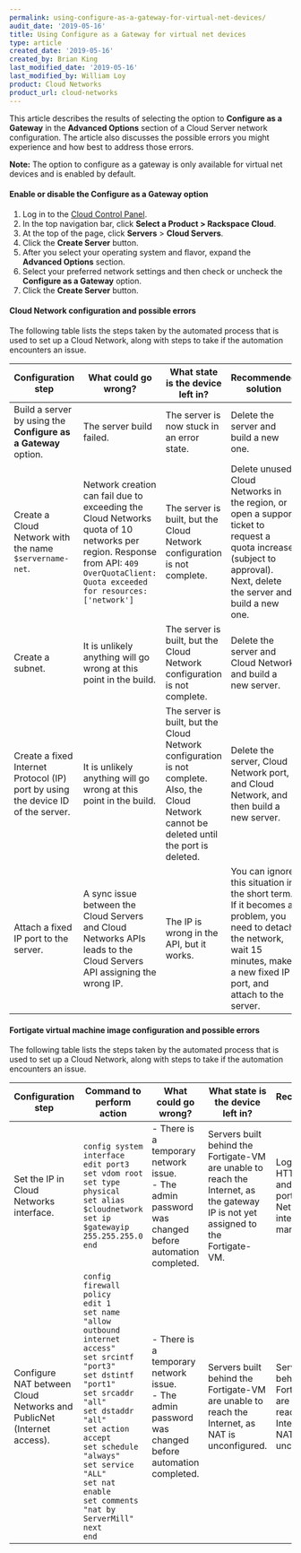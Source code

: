 ```yaml
---
permalink: using-configure-as-a-gateway-for-virtual-net-devices/
audit_date: '2019-05-16'
title: Using Configure as a Gateway for virtual net devices
type: article
created_date: '2019-05-16'
created_by: Brian King
last_modified_date: '2019-05-16'
last_modified_by: William Loy
product: Cloud Networks
product_url: cloud-networks
---
```


This article describes the results of selecting the option to **Configure as a Gateway** in the **Advanced Options** section of a Cloud Server network configuration. The article also discusses the possible errors you might experience and how best to address those errors.

**Note:** The option to configure as a gateway is only available for virtual net devices and is enabled by default.

#### Enable or disable the Configure as a Gateway option

1. Log in to the [Cloud Control Panel](https://login.rackspace.com).
2. In the top navigation bar, click **Select a Product > Rackspace Cloud**.
3. At the top of the page, click **Servers** > **Cloud Servers**. 
4. Click the **Create Server** button.
5. After you select your operating system and flavor, expand the **Advanced Options** section.
6. Select your preferred network settings and then check or uncheck the **Configure as a Gateway** option.
7. Click the **Create Server** button.


#### Cloud Network configuration and possible errors

The following table lists the steps taken by the automated process that is used to set up a Cloud Network, along with steps to take if the automation encounters an issue.

| Configuration step | What could go wrong? | What state is the device left in? | Recommended solution |
|--------|----------------------|-----------------------------------|------------------------|
|Build a server by using the **Configure as a Gateway** option. | The server build failed. | The server is now stuck in an error state. | Delete the server and build a new one.|
|Create a Cloud Network with the name `$servername-net`. | Network creation can fail due to exceeding the Cloud Networks quota of 10 networks per region. Response from API: `409 OverQuotaClient: Quota exceeded for resources: ['network']`	| The server is built, but the Cloud Network configuration is not complete.| Delete unused Cloud Networks in the region, or open a support ticket to request a quota increase (subject to approval). Next, delete the server and build a new one.|
|Create a subnet.| It is unlikely anything will go wrong at this point in the build.| The server is built, but the Cloud Network configuration is not complete.| Delete the server and Cloud Network, and build a new server.|
| Create a fixed Internet Protocol (IP) port by using the device ID of the server.| It is unlikely anything will go wrong at this point in the build.| The server is built, but the Cloud Network configuration is not complete. Also, the Cloud Network cannot be deleted until the port is deleted.| Delete the server, Cloud Network port, and Cloud Network, and then build a new server.|
| Attach a fixed IP port to the server.| A sync issue between the Cloud Servers and Cloud Networks APIs leads to the Cloud Servers API assigning the wrong IP. | The IP is wrong in the API, but it works.| You can  ignore this situation in the short term. If it becomes a problem, you need to detach the network, wait 15 minutes, make a new fixed IP port, and attach to the server.|


#### Fortigate virtual machine image configuration and possible errors

The following table lists the steps taken by the automated process that is used to set up a Cloud Network, along with steps to take if the automation encounters an issue.

| Configuration step | Command to perform action | What could go wrong? | What state is the device left in? | Recommended solution |
|--------------------|---------------------------|----------------------|-----------------------------------|----------------------|
| Set the IP in Cloud Networks interface. | `config system interface`<br> `edit port3`<br> `set vdom root`<br> `set type physical`<br> `set alias $cloudnetwork`<br> `set ip $gatewayip 255.255.255.0`<br> `end`|  - There is a temporary network issue. <br> - The admin password was changed before automation completed. | Servers built behind the Fortigate-VM are unable to reach the Internet, as the gateway IP is not yet assigned to the Fortigate-VM. | Log in via HTTPS or SSH and set the port3 (Cloud Networks) interface manually.|
| Configure NAT between Cloud Networks and PublicNet (Internet access). | `config firewall policy` <br> `edit 1`<br> `set name "allow outbound internet access"`<br> `set srcintf "port3"` <br> `set dstintf "port1"` <br> `set srcaddr "all"`<br> `set dstaddr "all"` <br>`set action accept` <br> `set schedule "always"` <br> `set service "ALL"` <br> `set nat enable` <br> `set comments "nat by ServerMill"` <br> `next` <br >`end` |   - There is a temporary network issue. <br> - The admin password was changed before automation completed. | Servers built behind the Fortigate-VM are unable to reach the Internet, as NAT is unconfigured. | Servers built behind the Fortigate-VM are unable to reach the Internet, as NAT is unconfigured. | Log in via HTTPS or SSH and set the NAT configuration manually exactly as shown at left. |
